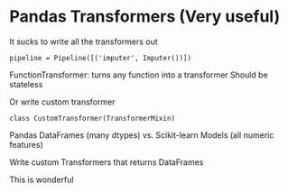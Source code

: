 # Pandas Transformers (Very useful)

It sucks to write all the transformers out

```
pipeline = Pipeline([('imputer', Imputer())])
```

FunctionTransformer: turns any function into a transformer
Should be stateless

Or write custom transformer

```
class CustomTransformer(TransformerMixin)
```

Pandas DataFrames (many dtypes) vs. Scikit-learn Models (all numeric features)

Write custom Transformers that returns DataFrames

This is wonderful